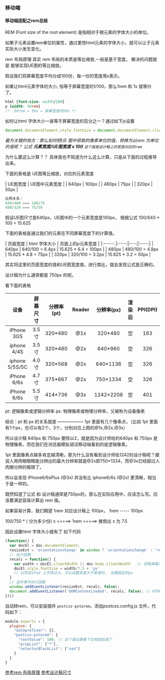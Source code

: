 ### 移动端

#### 移动端适配之rem总结

REM (Font size of the root element) 是指相对于根元素的字体大小的单位。

如果子元素设置rem单位的属性，通过更改html元素的字体大小，就可以让子元素实际大小发生变化。

rem 布局原理
其实 rem 布局的本质是等比缩放,一般是基于宽度。 解决的问题就是 能够实现UE图的等比缩放。

假设我们将屏幕宽度平均分成100份，每一份的宽度用x表示。

如果让html元素字体的大小, 恒等于屏幕宽度的1/100，那么1rem  和 1x 就等价了。

```css
html {font-size: width/100}
p {width: 50rem}
/*  50rem = 50x = 屏幕宽度的50% */
```

如何让html 字体大小一直等于屏幕宽度的百分之一？通过如下js设置
```js
document.documentElement.style.fontSize = document.documentElement.clientWidth/100 + px
```

*最为关键的地方：那么如何把UE 图中获取的像素单位的值，转换为以rem 为单位的值呢？
公式 **元素宽度/UE图宽度 x 100** `这个就是设计稿上的宽度对应的rem`*

为什么要这么计算？？ 具体我也不知道为什么这么计算，只是从下面的过程推导出来。

下面的表格是 UE图等比缩放，对应的元素宽度

| UE图宽度 | UE图中元素宽度 |
| 640px | 100px |
| 480px | 75px |
| 320px | 50px |

```js
比例关系：
640/480 === 100/75
480/320 === 75/50
```
假设UE图尺寸是640px，UE图中的一个元素宽度是100px， 根据公式 100/640 * 100 = 15.625

下面的表格是通过我们的元素在不同屏幕宽度下的计算值。

| 页面宽度 | html 字体大小 | 页面上的p元素宽度 |
|:-----: |:----:|:---:|:----:|
| 640px   | 640/100 = 6.4px | 15.625 * 6.4 = 100px |
| 480px | 480/100 = 4.8px | 15.625 * 4.8 = 75px | 
| 320px | 320/100 = 3.2px | 15.625 * 3.2 = 50px |

其实将这里的页面宽度的值和UE图宽度值，进行类比，就会发现公式是正确的。


设计稿为什么通常都是 750px 的呢。

看下面的表格

| 设备            | 屏幕尺寸	   | 分辨率(pt)    | Reader   | 分辨率(px)     | 渲染后   | PPI(DPI)   |
| :--------------: |:-----------:|:------------:|:--------:|:-------------:|:-------:| :--:|
| iPhone 3GS     | 3.5寸      | 320*480      | @1x     | 320*480         | 空      | 163         |
| iphone 4/4S    | 3.5寸      | 320*480      | @2x     | 640*960         | 空      | 326         |
| iphone 5/5S/5C | 4.0寸      | 320*568      | @2x     | 640*1136        | 空      | 326         |
| iPhone 6/6s    | 4.7寸      | 375*667      | @2x     | 750*1334        | 空      | 326         |
| iPhone 6/6s    | 5.5寸      |  414*736     | @3x     | 1242*2208       | 空      | 401         |


pt: 逻辑像素或逻辑分辨率
px: 物理像素或物理分辨率，又被称为设备像素

结论：pt 和 px 的关系就是 —————— 1pt 里面有几个像素点，（比如 1pt 里面有1个px，也可以有2个，3个，分别对应上图的@1x,@2x,@3x）

所以设计稿 640px 和 750px 要除以2，就是因为设计师给的640px 和 750px 是物理像素，而在我们在浏览器模拟调试移动端看到的是逻辑像素。

1pt 里面像素点越多肯定越清晰，那为什么没有看到设计师给1242的设计稿呢？据说人用肉眼眼睛能分辨出的最大分辨率就是@2x即750*1334，而@3x已经超过人肉眼分辨的极限了。

所以会发现 iPhone6/6sPlus (@3x) 并没有比 iphone6/6s (@2x) 更清晰，相当于是一样的。

既然知道了公式 和 设计稿通常是750px的，那么在实际应用中，应该怎么写。应该要满足容易计算出 rem 值。

如果容易计算，我们期望 1rem 对应设计稿上 100px， 1rem ----- 100px

100/750 * ( 分为多少份) x =====> 1rem   =====> 推倒出 x 为 7.5

因此设置html 字体大小就有了 如下代码

```js
(function() {
  var docEl = doc.documentElement;
  resizeEvt = 'orientationchange' in window ? 'orientationchange' : 'resize',  // 设备在纵横方向改变时触发, 设备缩放时
  // 执行函数
  recalc = function() {
    var width = docEl.clientWidth || doc.body.clientWidth   // 获取屏幕宽度
    docEl.style.fontSize = width/7.5 + 'px'
    // 以防在iPad 上字体过大，可以设置宽度大于某值时， 设置固定的px
  }
  // 监听事件执行函数
  window.addEventListener(resizeEvt, recalc, false);
  document.addEventListener('DOMContentLoaded', recalc, false); // HTML 文档被完全加载和解析完成，第一次加载页面的时候，没有切换设备
})()
```
自动转rem，可以安装插件 `postcss-pxtorem`，添加postcss.config.js 文件，代码如下：

```js
module.exports = {
  plugins: {
    "autoprefixer": {},
    "postcss-pxtorem": {
      "rootValue": 100, // 这个值设置看下文档就知道了
      "propList": ["*"],
      "selectorBlackList": ["van"]
    }
  }
}
```


[参考rem 布局原理](https://zhuanlan.zhihu.com/p/30413803)
[参考设计稿尺寸](https://blog.csdn.net/chelen_jak/article/details/84632804?utm_medium=distribute.pc_relevant.none-task-blog-BlogCommendFromMachineLearnPai2-1.nonecase&depth_1-utm_source=distribute.pc_relevant.none-task-blog-BlogCommendFromMachineLearnPai2-1.nonecase)



